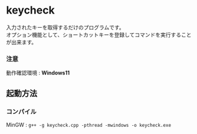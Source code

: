 # keycheck
入力されたキーを取得するだけのプログラムです。  
オプション機能として、ショートカットキーを登録してコマンドを実行することが出来ます。
### 注意
動作確認環境 : **Windows11**
## 起動方法
### コンパイル
MinGW : `g++ -g keycheck.cpp -pthread -mwindows -o keycheck.exe`

